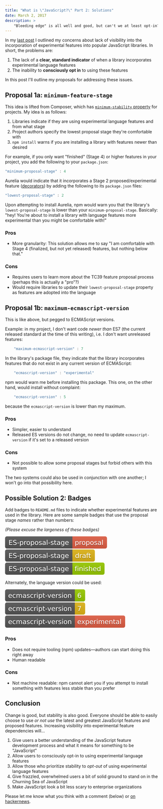 ```yaml
---
title: "What is \"JavaScript?\" Part 2: Solutions"
date: March 2, 2017
description: >
    "Bleeding edge" is all well and good, but can't we at least opt-in? Here's one weird trick to bring some transparency into the JavaScript module ecosystem with regard to new language features…
---
```


In my [last post](what-is-javascript-part-1-the-problem) I outlined my concerns about lack of visibility into the incorporation of experimental features into popular JavaScript libraries. In short, the problems are:

1. The lack of a **clear, standard indicator** of when a library incorporates experimental language features
2. The inability to **consciously opt in** to using these features

In this post I'll outline my proposals for addressing these issues.

## Proposal 1a: `minimum-feature-stage`

This idea is lifted from Composer, which has [`minimum-stability` property](https://getcomposer.org/doc/04-schema.md#minimum-stability) for projects. My idea is as follows:

1. Libraries indicate if they are using experimental language features and from what stage
2. Project authors specify the lowest proposal stage they're comfortable with
3. `npm install` warns if you are installing a library with features newer than desired

For example, if you only want "finished" (Stage 4) or higher features in your project, you add the following to your `package.json`:
 
 ```js
 "minimum-proposal-stage" : 4
 ```

Aurelia would indicate that it incorporates a Stage 2 proposed/experimental feature ([decorators](http://tc39.github.io/proposal-decorators/)) by adding the following to its `package.json` files:

```js
"lowest-proposal-stage" : 2
```

Upon attempting to install Aurelia, npm would warn you that the library's `lowest-proposal-stage` is lower than your `minimum-proposal-stage`. Basically: "hey! You're about to install a library with language features more experimental than you might be comfortable with!"

### Pros

* More granularity: This solution allows me to say "I am comfortable with Stage 4 (finalized, but not yet released) features, but nothing below that."

### Cons

* Requires users to learn more about the TC39 feature proposal process (perhaps this is actually a "pro"?)
* Would require libraries to update their `lowest-proposal-stage` property as features are adopted into the language

## Proposal 1b: `maximum-ecmascript-version`

This is like above, but pegged to ECMAScript versions.

Example: in my project, I don't want code *newer than* ES7 (the current released standard at the time of this writing), i.e. I don't want unreleased features:

```js
    "maximum-ecmascript-version" : 7
```

In the library's package file, they indicate that the library incorporates features that do not exist in any current version of ECMAScript:

```js
    "ecmascript-version" : "experimental"
```

npm would warn me before installing this package. This one, on the other hand, would install without complaint:

```js
    "ecmascript-version" : 5
```

because the `ecmascript-version` is lower than my maximum.

### Pros

* Simpler, easier to understand
* Released ES versions do not change, no need to update `ecmascript-version` if it's set to a released version

### Cons

* Not possible to allow some proposal stages but forbid others with this system

The two systems could also be used in conjunction with one another; I won't go into that possibility here.

## Possible Solution 2: Badges

Add badges to `README.md` files to indicate whether experimental features are used in the library. Here are some sample badges that use the proposal stage *names* rather than numbers:

*(Please excuse the largeness of these badges)*

![](/img/ES--proposal--stage-proposal-red.svg)
![](/img/ES--proposal--stage-draft-yellow.svg)
![](/img/ES--proposal--stage-finished-green.svg)

Alternately, the language version could be used:

![](/img/ecmascript--version-6-green.svg)
![](/img/ecmascript--version-7-yellow.svg)
![](/img/ecmascript--version-experimental-red.svg)

### Pros

* Does not require tooling (npm) updates&mdash;authors can start doing this right away
* Human readable

### Cons

* Not machine readable: npm cannot alert you if you attempt to install something with features less stable than you prefer

## Conclusion

Change is good, but stability is also good. Everyone should be able to easily choose to use *or not use* the latest and greatest JavaScript features and proposed features. Increasing visibility into experimental feature dependencies will...

1. Give users a better understanding of the JavaScript feature development process and what it means for something to be "JavaScript"
2. Allow users to consciously opt-in to using experimental language features
3. Allow those who prioritize stability to *opt-out* of using experimental language features
4. Give frazzled, overwhelmed users a bit of solid ground to stand on in the Churning Sea of JavaScript
5. Make JavaScript look a bit less scary to enterprise organizations

Please let me know what you think with a comment (below) or [on hackernews](https://news.ycombinator.com/item?id=13775534).